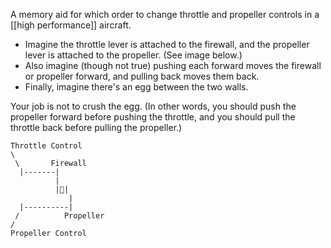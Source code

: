 A memory aid for which order to change throttle and propeller controls in a [[high performance]] aircraft.

- Imagine the throttle lever is attached to the firewall, and the propeller lever is attached to the propeller. (See image below.) 
- Also imagine (though not true) pushing each forward moves the firewall or propeller forward, and pulling back moves them back.
- Finally, imagine there's an egg between the two walls. 

Your job is not to crush the egg. (In other words, you should push the propeller forward before pushing the throttle, and you should pull the throttle back before pulling the propeller.)

```
Throttle Control
\
 \       Firewall
  |-------|
          |
          |🥚|
             |
  |----------|
 /          Propeller
/
Propeller Control
```